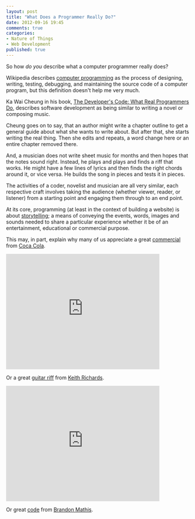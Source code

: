 ```yaml
---
layout: post
title: "What Does a Programmer Really Do?"
date: 2012-09-16 19:45
comments: true
categories: 
- Nature of Things
- Web Development
published: true
---
```


So how *do you* describe what a computer programmer really does?

Wikipedia describes [computer programming](http://en.wikipedia.org/wiki/Computer_programming#Programmers) as the process of designing, writing, testing, debugging, and maintaining the source code of a computer program, but this definition doesn't help me very much.<!-- more -->

Ka Wai Cheung in his book, [The Developer's Code: What Real Programmers Do](/resources), describes software development as being similar to writing a novel or composing music.

Cheung goes on to say, that an author might write a chapter outline to get a general guide about what she wants to write about. But after that, she starts writing the real thing. Then she edits and repeats, a word change here or an entire chapter removed there. 

And, a musician does not write sheet music for months and then hopes that the notes sound right. Instead, he plays and plays and finds a riff that works. He might have a few lines of lyrics and then finds the right chords around it, or vice versa. He builds the song in pieces and tests it in pieces. 

The activities of a coder, novelist and musician are all very similar, each respective craft involves taking the audience (whether viewer, reader, or listener) from a starting point and engaging them through to an end point.

At its core, programming (at least in the context of building a website) is about [storytelling](http://en.wikipedia.org/wiki/Storytelling); a means of conveying the events, words, images and sounds needed to share a particular experience whether it be of an entertainment, educational or commercial purpose.

This may, in part, explain why many of us appreciate a great [commercial](http://www.youtube.com/watch?v=ib-Qiyklq-Q) from [Coca Cola](http://www.coca-cola.com/en/index.html).

<iframe width="420" height="315" src="http://www.youtube.com/embed/ib-Qiyklq-Q" frameborder="0" allowfullscreen></iframe>

Or a great [guitar riff](http://www.youtube.com/watch?v=3fa4HUiFJ6c) from [Keith Richards](http://www.youtube.com/watch?v=Ps3717fqlkY&feature=related).

<iframe width="420" height="315" src="http://www.youtube.com/embed/3fa4HUiFJ6c" frameborder="0" allowfullscreen></iframe>

Or great [code](https://github.com/imathis/octopress) from [Brandon Mathis](http://octopress.org/).
